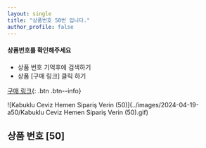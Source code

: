 ```yaml
---
layout: single
title: "상품번호 50번 입니다."
author_profile: false
---
```




<div class="notice--info">
<h4> 상품번호를 확인해주세요 </h4>
<ul>
    <li> 상품 번호 기억후에 검색하기 </li>
    <li> 상품 [구매 링크] 클릭 하기 </li>
</ul>
</div>




[구매 링크](https://link.coupang.com/a/byztIO){: .btn .btn--info}



![Kabuklu Ceviz   Hemen Sipariş Verin (50)](../images/2024-04-19-a50/Kabuklu Ceviz   Hemen Sipariş Verin (50).gif)



## 상품 번호 [50]